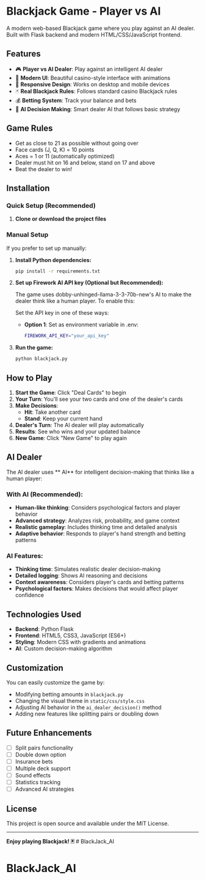 # Blackjack Game - Player vs AI

A modern web-based Blackjack game where you play against an AI dealer. Built with Flask backend and modern HTML/CSS/JavaScript frontend.

## Features

- 🎮 **Player vs AI Dealer**: Play against an intelligent AI dealer
- 🎨 **Modern UI**: Beautiful casino-style interface with animations
- 📱 **Responsive Design**: Works on desktop and mobile devices
- 🃏 **Real Blackjack Rules**: Follows standard casino Blackjack rules
- 💰 **Betting System**: Track your balance and bets
- 🎯 **AI Decision Making**: Smart dealer AI that follows basic strategy

## Game Rules

- Get as close to 21 as possible without going over
- Face cards (J, Q, K) = 10 points
- Aces = 1 or 11 (automatically optimized)
- Dealer must hit on 16 and below, stand on 17 and above
- Beat the dealer to win!

## Installation

### Quick Setup (Recommended)

1. **Clone or download the project files**

### Manual Setup

If you prefer to set up manually:

1. **Install Python dependencies:**
   ```bash
   pip install -r requirements.txt
   ```

2. **Set up Firework AI API key (Optional but Recommended):**
   
   The game uses dobby-unhinged-llama-3-3-70b-new's AI to make the dealer think like a human player. To enable this:
   
    Set the API key in one of these ways:
   - **Option 1**: Set as environment variable in .env:
     ```bash
     FIREWORK_API_KEY="your_api_key"
     ```

3. **Run the game:**
   ```bash
   python blackjack.py
   ```

## How to Play

1. **Start the Game**: Click "Deal Cards" to begin
2. **Your Turn**: You'll see your two cards and one of the dealer's cards
3. **Make Decisions**:
   - **Hit**: Take another card
   - **Stand**: Keep your current hand
4. **Dealer's Turn**: The AI dealer will play automatically
5. **Results**: See who wins and your updated balance
6. **New Game**: Click "New Game" to play again

## AI Dealer

The AI dealer uses ** AI** for intelligent decision-making that thinks like a human player:

### With  AI (Recommended):
- **Human-like thinking**: Considers psychological factors and player behavior
- **Advanced strategy**: Analyzes risk, probability, and game context
- **Realistic gameplay**: Includes thinking time and detailed analysis
- **Adaptive behavior**: Responds to player's hand strength and betting patterns

### AI Features:
- **Thinking time**: Simulates realistic dealer decision-making
- **Detailed logging**: Shows AI reasoning and decisions
- **Context awareness**: Considers player's cards and betting patterns
- **Psychological factors**: Makes decisions that would affect player confidence

## Technologies Used

- **Backend**: Python Flask
- **Frontend**: HTML5, CSS3, JavaScript (ES6+)
- **Styling**: Modern CSS with gradients and animations
- **AI**: Custom decision-making algorithm

## Customization

You can easily customize the game by:
- Modifying betting amounts in `blackjack.py`
- Changing the visual theme in `static/css/style.css`
- Adjusting AI behavior in the `ai_dealer_decision()` method
- Adding new features like splitting pairs or doubling down

## Future Enhancements

- [ ] Split pairs functionality
- [ ] Double down option
- [ ] Insurance bets
- [ ] Multiple deck support
- [ ] Sound effects
- [ ] Statistics tracking
- [ ] Advanced AI strategies

## License

This project is open source and available under the MIT License.

---

**Enjoy playing Blackjack! 🃏** # BlackJack_AI
# BlackJack_AI

